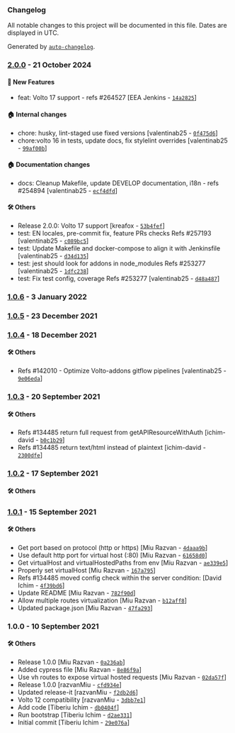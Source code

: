### Changelog

All notable changes to this project will be documented in this file. Dates are displayed in UTC.

Generated by [`auto-changelog`](https://github.com/CookPete/auto-changelog).

### [2.0.0](https://github.com/eea/volto-middleware-vh/compare/1.0.6...2.0.0) - 21 October 2024

#### :rocket: New Features

- feat: Volto 17 support - refs #264527 [EEA Jenkins - [`14a2825`](https://github.com/eea/volto-middleware-vh/commit/14a2825662238aeab1006e04261a516aa7a8d358)]

#### :house: Internal changes

- chore: husky, lint-staged use fixed versions [valentinab25 - [`0f475d6`](https://github.com/eea/volto-middleware-vh/commit/0f475d617f3a98f3d5e13c24eaa95f0eeab21784)]
- chore:volto 16 in tests, update docs, fix stylelint overrides [valentinab25 - [`99af00b`](https://github.com/eea/volto-middleware-vh/commit/99af00b687f7641de8335fd737396c24668ad8c3)]

#### :house: Documentation changes

- docs: Cleanup Makefile, update DEVELOP documentation, i18n - refs #254894 [valentinab25 - [`ecf4dfd`](https://github.com/eea/volto-middleware-vh/commit/ecf4dfd7cadf914eaa56dbab3637b405b6ba9e93)]

#### :hammer_and_wrench: Others

- Release 2.0.0: Volto 17 support [kreafox - [`53b4fef`](https://github.com/eea/volto-middleware-vh/commit/53b4fefd726b6fe0727bcaa2b0614eb2b38997c9)]
- test: EN locales, pre-commit fix, feature PRs checks Refs #257193 [valentinab25 - [`c089bc5`](https://github.com/eea/volto-middleware-vh/commit/c089bc5d9614dbd8523bdd5e7498aa199f9158d3)]
- test: Update Makefile and docker-compose to align it with Jenkinsfile [valentinab25 - [`d34d135`](https://github.com/eea/volto-middleware-vh/commit/d34d13590d49fd54a4d0182a4a12fcf1e18d01ef)]
- test: jest should look for addons in node_modules Refs #253277 [valentinab25 - [`1dfc238`](https://github.com/eea/volto-middleware-vh/commit/1dfc238da5fbb4546047d110df65486e2276e0c8)]
- test: Fix test config, coverage Refs #253277 [valentinab25 - [`d48a487`](https://github.com/eea/volto-middleware-vh/commit/d48a4871d3cf1156a0dd1894b4b423701af03bb9)]
### [1.0.6](https://github.com/eea/volto-middleware-vh/compare/1.0.5...1.0.6) - 3 January 2022

### [1.0.5](https://github.com/eea/volto-middleware-vh/compare/1.0.4...1.0.5) - 23 December 2021

### [1.0.4](https://github.com/eea/volto-middleware-vh/compare/1.0.3...1.0.4) - 18 December 2021

#### :hammer_and_wrench: Others

- Refs #142010 - Optimize Volto-addons gitflow pipelines [valentinab25 - [`9e06eda`](https://github.com/eea/volto-middleware-vh/commit/9e06edaaaadf13a02028812d012c96803e0db58d)]
### [1.0.3](https://github.com/eea/volto-middleware-vh/compare/1.0.2...1.0.3) - 20 September 2021

#### :hammer_and_wrench: Others

- Refs #134485 return full request from getAPIResourceWithAuth [ichim-david - [`b0c1b29`](https://github.com/eea/volto-middleware-vh/commit/b0c1b29ad5c9adad901a89bcd5acbfda0c0298bc)]
- Refs #134485 return text/html instead of plaintext [ichim-david - [`2300dfe`](https://github.com/eea/volto-middleware-vh/commit/2300dfeba271abe29c5003e20399bb953a179ccf)]
### [1.0.2](https://github.com/eea/volto-middleware-vh/compare/1.0.1...1.0.2) - 17 September 2021

#### :hammer_and_wrench: Others

### [1.0.1](https://github.com/eea/volto-middleware-vh/compare/1.0.0...1.0.1) - 15 September 2021

#### :hammer_and_wrench: Others

- Get port based on protocol (http or https) [Miu Razvan - [`4daaa9b`](https://github.com/eea/volto-middleware-vh/commit/4daaa9b856f2d09c0aa52f7e675516421fde9aa5)]
- Use default http port for virtual host (:80) [Miu Razvan - [`61658d0`](https://github.com/eea/volto-middleware-vh/commit/61658d016ed012db301ea90a9b8b505b1218dc60)]
- Get virtualHost and virtualHostedPaths from env [Miu Razvan - [`ae339e5`](https://github.com/eea/volto-middleware-vh/commit/ae339e515da6cfd3fda507e3186a12d8daaca968)]
- Properly set virtualHost [Miu Razvan - [`167a795`](https://github.com/eea/volto-middleware-vh/commit/167a795e92a03909ffe6f045602c20fb64caee95)]
- Refs #134485 moved config check within the server condition: [David Ichim - [`4f39bd6`](https://github.com/eea/volto-middleware-vh/commit/4f39bd6fd1b5c37871fa6ae18c84262b524c058e)]
- Update README [Miu Razvan - [`782f90d`](https://github.com/eea/volto-middleware-vh/commit/782f90dc5ddf2122fc94843c1c93a11399cf4c1b)]
- Allow multiple routes virtualization [Miu Razvan - [`b12aff8`](https://github.com/eea/volto-middleware-vh/commit/b12aff8763e040218924bcb0f93bdfc54237f8ce)]
- Updated package.json [Miu Razvan - [`47fa293`](https://github.com/eea/volto-middleware-vh/commit/47fa2935b69131509f14cc954a2740b71a1ac39f)]
### 1.0.0 - 10 September 2021

#### :hammer_and_wrench: Others

- Release 1.0.0 [Miu Razvan - [`0a236ab`](https://github.com/eea/volto-middleware-vh/commit/0a236abdec89b4859ec38c0957dfeb0c13d6e9b5)]
- Added cypress file [Miu Razvan - [`8e86f9a`](https://github.com/eea/volto-middleware-vh/commit/8e86f9a787cb9ee376ff3b570ba12643507715c3)]
- Use vh routes to expose virtual hosted requests [Miu Razvan - [`02da57f`](https://github.com/eea/volto-middleware-vh/commit/02da57f8f653fae3a341456e2683bb79bad886e9)]
- Release 1.0.0 [razvanMiu - [`cfd934e`](https://github.com/eea/volto-middleware-vh/commit/cfd934e51f8dc657564a75c2df7e4f663d384d3f)]
- Updated release-it [razvanMiu - [`f2db2d6`](https://github.com/eea/volto-middleware-vh/commit/f2db2d6e8afa6528cba26d3a498d7411bc92b21e)]
- Volto 12 compatibility [razvanMiu - [`3dbb7e1`](https://github.com/eea/volto-middleware-vh/commit/3dbb7e1baac792ae6501a3e53b7fa952080c73f0)]
- Add code [Tiberiu Ichim - [`db0404f`](https://github.com/eea/volto-middleware-vh/commit/db0404fd351b8a3a548a48891f7ce46f25807c27)]
- Run bootstrap [Tiberiu Ichim - [`d2ae331`](https://github.com/eea/volto-middleware-vh/commit/d2ae33199131af83bb47c997a5c842dce8f6ceba)]
- Initial commit [Tiberiu Ichim - [`29e076a`](https://github.com/eea/volto-middleware-vh/commit/29e076a684368e8b206be5f350c3bed3edbab12b)]
